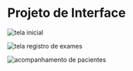 
# Projeto de Interface
![tela inicial](https://github.com/ICEI-PUC-Minas-PMV-ADS/pmv-ads-2023-2-e5-proj-empext-t1-pmv-ads-2023-2-e5-proj-controledzoon/assets/90941036/6a6efb06-cd5a-46c6-865c-dff6b8ea511d)

![tela registro de exames](https://github.com/ICEI-PUC-Minas-PMV-ADS/pmv-ads-2023-2-e5-proj-empext-t1-pmv-ads-2023-2-e5-proj-controledzoon/assets/90941036/c9908263-9340-4c72-9eeb-717d62cce77d)

![acompanhamento de pacientes](https://github.com/ICEI-PUC-Minas-PMV-ADS/pmv-ads-2023-2-e5-proj-empext-t1-pmv-ads-2023-2-e5-proj-controledzoon/assets/90941036/8d98002d-cdc5-4da3-a793-ad8f7ef3c36c)

